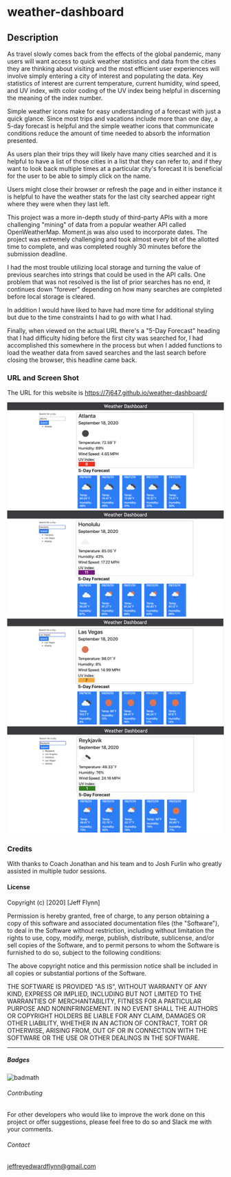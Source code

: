 # weather-dashboard

## Description 

As travel slowly comes back from the effects of the global pandemic, many users will want access to quick weather statistics and data from the cities they are thinking about visiting and the most efficient user experiences will involve simply entering a city of interest and populating the data.  Key statistics of interest are current temperature, current humidity, wind speed, and UV index, with color coding of the UV index being helpful in discerning the meaning of the index number.

Simple weather icons make for easy understanding of a forecast with just a quick glance.  Since most trips and vacations include more than one day, a 5-day forecast is helpful and the simple weather icons that communicate conditions reduce the amount of time needed to absorb the information presented.

As users plan their trips they will likely have many cities searched and it is helpful to have a list of those cities in a list that they can refer to, and if they want to look back multiple times at a particular city's forecast it is beneficial for the user to be able to simply click on the name.

Users might close their browser or refresh the page and in either instance it is helpful to have the weather stats for the last city searched appear right where they were when they last left.

This project was a more in-depth study of third-party APIs with a more challenging "mining" of data from a popular weather API called OpenWeatherMap.  Moment.js was also used to incorporate dates.  The project was extremely challenging and took almost every bit of the allotted time to complete, and was completed roughly 30 minutes before the submission deadline.

I had the most trouble utilizing local storage and turning the value of previous searches into strings that could be used in the API calls.  One problem that was not resolved is the list of prior searches has no end, it continues down "forever" depending on how many searches are completed before local storage is cleared.

In addition I would have liked to have had more time for additional styling but due to the time constraints I had to go with what I had.

Finally, when viewed on the actual URL there's a "5-Day Forecast" heading that I had difficulty hiding before the first city was searched for, I had accomplished this somewhere in the process but when I added functions to load the weather data from saved searches and the last search before closing the browser, this headline came back.

### URL and Screen Shot

The URL for this website is https://7j647.github.io/weather-dashboard/

<img src ="./Atlanta.png" alt= "Weather Dashboard app screen shot Atlanta">
<img src ="./Honolulu.png" alt= "Weather Dashboard app screen shot Honolulu">
<img src ="./Las Vegas.png" alt= "Weather Dashboard app screen shot Las Vegas">
<img src ="./Reykjavik.png" alt= "Weather Dashboard app screen shot Reykjavik">

### Credits

With thanks to Coach Jonathan and his team and to Josh Furlin who greatly assisted in multiple tudor sessions.


#### License

Copyright (c) [2020] [Jeff Flynn]

Permission is hereby granted, free of charge, to any person obtaining a copy
of this software and associated documentation files (the "Software"), to deal
in the Software without restriction, including without limitation the rights
to use, copy, modify, merge, publish, distribute, sublicense, and/or sell
copies of the Software, and to permit persons to whom the Software is
furnished to do so, subject to the following conditions:

The above copyright notice and this permission notice shall be included in all
copies or substantial portions of the Software.

THE SOFTWARE IS PROVIDED "AS IS", WITHOUT WARRANTY OF ANY KIND, EXPRESS OR
IMPLIED, INCLUDING BUT NOT LIMITED TO THE WARRANTIES OF MERCHANTABILITY,
FITNESS FOR A PARTICULAR PURPOSE AND NONINFRINGEMENT. IN NO EVENT SHALL THE
AUTHORS OR COPYRIGHT HOLDERS BE LIABLE FOR ANY CLAIM, DAMAGES OR OTHER
LIABILITY, WHETHER IN AN ACTION OF CONTRACT, TORT OR OTHERWISE, ARISING FROM,
OUT OF OR IN CONNECTION WITH THE SOFTWARE OR THE USE OR OTHER DEALINGS IN THE
SOFTWARE.

---

##### Badges

![badmath](https://img.shields.io/github/languages/top/nielsenjared/badmath)


###### Contributing

For other developers who would like to improve the work done on this project or offer suggestions, please feel free to do so and Slack me with your comments.

###### Contact
<jeffreyedwardflynn@gmail.com>

